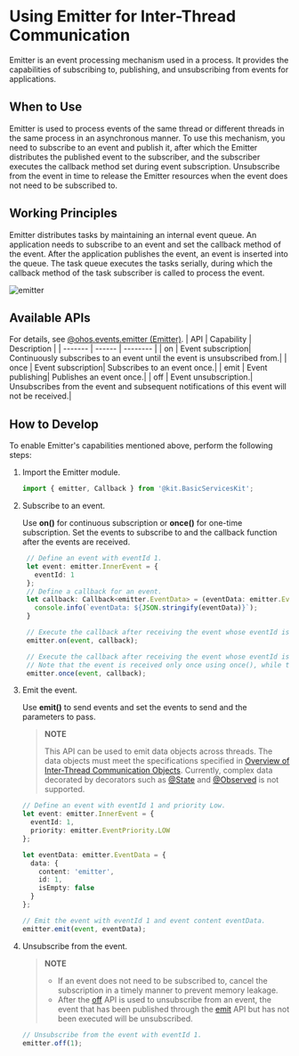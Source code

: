 # Using Emitter for Inter-Thread Communication

<!--Kit: Basic Services Kit-->
<!--Subsystem: Notification-->
<!--Owner: @peixu-->
<!--Designer: @dongqingran; @wulong158-->
<!--Tester: @wanghong1997-->
<!--Adviser: @fang-jinxu-->

Emitter is an event processing mechanism used in a process. It provides the capabilities of subscribing to, publishing, and unsubscribing from events for applications.

## When to Use

Emitter is used to process events of the same thread or different threads in the same process in an asynchronous manner. To use this mechanism, you need to subscribe to an event and publish it, after which the Emitter distributes the published event to the subscriber, and the subscriber executes the callback method set during event subscription. Unsubscribe from the event in time to release the Emitter resources when the event does not need to be subscribed to.

## Working Principles
Emitter distributes tasks by maintaining an internal event queue. An application needs to subscribe to an event and set the callback method of the event. After the application publishes the event, an event is inserted into the queue. The task queue executes the tasks serially, during which the callback method of the task subscriber is called to process the event.

![emitter](figures/emitter.png)

## Available APIs
For details, see [@ohos.events.emitter (Emitter)](../../reference/apis-basic-services-kit/js-apis-emitter.md).
| API | Capability  | Description    |
| ------- | ------ | -------- |
| on | Event subscription| Continuously subscribes to an event until the event is unsubscribed from.|
| once | Event subscription| Subscribes to an event once.|
| emit | Event publishing| Publishes an event once.|
| off | Event unsubscription.| Unsubscribes from the event and subsequent notifications of this event will not be received.|

## How to Develop

To enable Emitter's capabilities mentioned above, perform the following steps:

1. Import the Emitter module.
   
   ```ts
   import { emitter, Callback } from '@kit.BasicServicesKit';
   ```

2. Subscribe to an event.

   Use **on()** for continuous subscription or **once()** for one-time subscription. Set the events to subscribe to and the callback function after the events are received.
   ```ts
    // Define an event with eventId 1.
    let event: emitter.InnerEvent = {
      eventId: 1
    };
    // Define a callback for an event.
    let callback: Callback<emitter.EventData> = (eventData: emitter.EventData) => {
      console.info(`eventData: ${JSON.stringify(eventData)}`);
    }

    // Execute the callback after receiving the event whose eventId is 1.
    emitter.on(event, callback);
   ```

   ```ts
    // Execute the callback after receiving the event whose eventId is 1.
    // Note that the event is received only once using once(), while the event is received until the subscription is canceled using on().
    emitter.once(event, callback);
   ```

3. Emit the event.

   Use **emit()** to send events and set the events to send and the parameters to pass.
    > **NOTE**
    >
    > This API can be used to emit data objects across threads. The data objects must meet the specifications specified in [Overview of Inter-Thread Communication Objects](../../arkts-utils/serializable-overview.md). Currently, complex data decorated by decorators such as [@State](../../ui/state-management/arkts-state.md) and [@Observed](../../ui/state-management/arkts-observed-and-objectlink.md) is not supported.
   ```ts
   // Define an event with eventId 1 and priority Low.
   let event: emitter.InnerEvent = {
     eventId: 1,
     priority: emitter.EventPriority.LOW
   };

   let eventData: emitter.EventData = {
     data: {
       content: 'emitter',
       id: 1,
       isEmpty: false
     }
   };
   
   // Emit the event with eventId 1 and event content eventData.
   emitter.emit(event, eventData);
   ```

4. Unsubscribe from the event.
    > **NOTE**
    >
    > - If an event does not need to be subscribed to, cancel the subscription in a timely manner to prevent memory leakage.
    > - After the [off](../../reference/apis-basic-services-kit/js-apis-emitter.md#emitteroff) API is used to unsubscribe from an event, the event that has been published through the [emit](../../reference/apis-basic-services-kit/js-apis-emitter.md#emitteremit) API but has not been executed will be unsubscribed.
   ```ts
   // Unsubscribe from the event with eventId 1.
   emitter.off(1);
   ```
